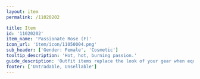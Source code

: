 ```yaml
---
layout: item
permalink: /11020202

title: Item
id: '11020202'
item_name: 'Passionate Rose (F)'
icon_url: 'item/icon/11050004.png'
sub_header: ['Gender: Female', 'Cosmetic']
tooltip_description: 'Hot, hot, burning passion.'
guide_description: 'Outfit items replace the look of your gear when equipped.'
footer: ['Untradable, Unsellable']
---
```

